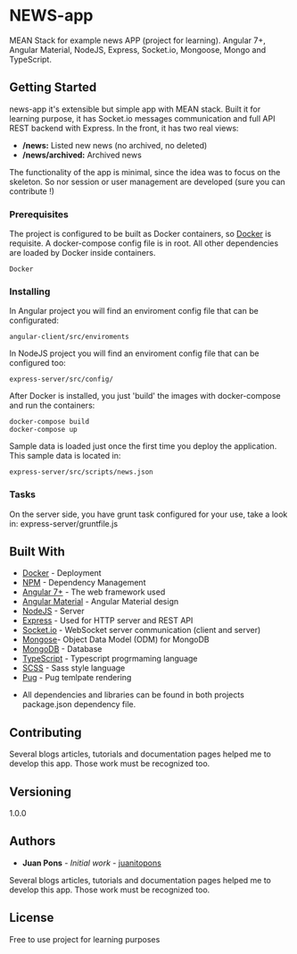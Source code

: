# NEWS-app

MEAN Stack for example news APP (project for learning).
Angular 7+, Angular Material, NodeJS, Express, Socket.io, Mongoose, Mongo and TypeScript.

## Getting Started

news-app it's extensible but simple app with MEAN stack. Built it for learning purpose, it has Socket.io messages communication and full API REST backend with Express.
In the front, it has two real views:

* **/news:** Listed new news (no archived, no deleted)
* **/news/archived:** Archived news

The functionality of the app is minimal, since the idea was to focus on the skeleton.
So nor session or user management are developed (sure you can contribute !)

### Prerequisites

The project is configured to be built as Docker containers, so [Docker](https://www.docker.com/) is requisite.
A docker-compose config file is in root.
All other dependencies are loaded by Docker inside containers.

```
Docker
```

### Installing

In Angular project you will find an enviroment config file that can be configurated:

```
angular-client/src/enviroments
```

In NodeJS project you will find an enviroment config file that can be configured too:

```
express-server/src/config/
```

After Docker is installed, you just 'build' the images with docker-compose and run the containers:

```
docker-compose build
docker-compose up
```

Sample data is loaded just once the first time you deploy the application.
This sample data is located in:

```
express-server/src/scripts/news.json
```

### Tasks

On the server side, you have grunt task configured for your use, take a look in: express-server/gruntfile.js

## Built With

* [Docker](https://www.docker.com/) - Deployment
* [NPM](https://www.npmjs.com/) - Dependency Management
* [Angular 7+](https://angular.io/) - The web framework used
* [Angular Material](https://material.angular.io/) - Angular Material design
* [NodeJS](https://nodejs.org/es/) - Server
* [Express](https://expressjs.com) - Used for HTTP server and REST API
* [Socket.io](https://socket.io/) - WebSocket server communication (client and server)
* [Mongose](https://mongoosejs.com/)- Object Data Model (ODM) for MongoDB
* [MongoDB](https://www.mongodb.com) - Database
* [TypeScript](https://www.typescriptlang.org/) - Typescript progrmaming language
* [SCSS](https://sass-lang.com/) - Sass style language
* [Pug](https://pugjs.org) - Pug temlpate rendering

- All dependencies and libraries can be found in both projects package.json dependency file.

## Contributing

Several blogs articles, tutorials and documentation pages helped me to develop this app.
Those work must be recognized too.

## Versioning

1.0.0

## Authors

* **Juan Pons** - *Initial work* - [juanitopons](https://github.com/juanitopons)

Several blogs articles, tutorials and documentation pages helped me to develop this app.
Those work must be recognized too.

## License

Free to use project for learning purposes